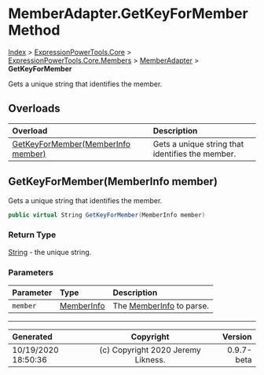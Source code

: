 ﻿# MemberAdapter.GetKeyForMember Method

[Index](../index.md) > [ExpressionPowerTools.Core](ExpressionPowerTools.Core.a.md) > [ExpressionPowerTools.Core.Members](ExpressionPowerTools.Core.Members.n.md) > [MemberAdapter](ExpressionPowerTools.Core.Members.MemberAdapter.cs.md) > **GetKeyForMember**

Gets a unique string that identifies the member.

## Overloads

| Overload | Description |
| :-- | :-- |
| [GetKeyForMember(MemberInfo member)](#getkeyformembermemberinfo-member) | Gets a unique string that identifies the member. |
## GetKeyForMember(MemberInfo member)

Gets a unique string that identifies the member.

```csharp
public virtual String GetKeyForMember(MemberInfo member)
```

### Return Type

 [String](https://docs.microsoft.com/dotnet/api/system.string)  - the unique string.

### Parameters

| Parameter | Type | Description |
| :-- | :-- | :-- |
| `member` | [MemberInfo](https://docs.microsoft.com/dotnet/api/system.reflection.memberinfo) | The [MemberInfo](https://docs.microsoft.com/dotnet/api/system.reflection.memberinfo) to parse. |



---

| Generated | Copyright | Version |
| :-- | :-: | --: |
| 10/19/2020 18:50:36 | (c) Copyright 2020 Jeremy Likness. | 0.9.7-beta |
